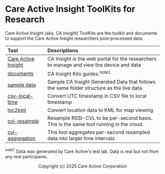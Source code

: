 # Care Active Insight ToolKits for Research

Care Active Insight (aka. CA Insight) ToolKits are the toolkit and documents to support the Care Active Insight researchers post-processed data.

| Tool                                                                                                   | Descriptions                                                                              |
| :----------------------------------------------------------------------------------------------------- | :---------------------------------------------------------------------------------------- |
| [Care Active Insight](./documents/ca-insight.md)                                                       | CA Insight is the web portal for the researchers to manage and view the device and data   |
| [documents](./documents/)                                                                              | CA Insight Kits guides.<sup>note1</sup>                                                   |
| [sample data](https://github.com/careactivedocs/care-active-insight-research/raw/main/sample_data.zip) | Sample CA Insight Generated Data that follows the same folder structure as the live data. |
| [csv-local-time](./tools/csv_local_time/)                                                              | Convert UTC timestamp in CSV file to local timestamp                                      |
| [loc2kml](./tools/loc2kml/README.md)                                                                   | Convert location data to KML for map viewing                                              |
| [cvl-resample](./tools/cvl-resampling/)                                                                | Resample RSSI-CVL to be per-second basis. This is the same tool running in the cloud.     |
| [cvl-aggregation](./tools/aggregation/)                                                                | This tool aggregates per-second resampled data into larger time intervals                 |

<sup>note1:</sup> Data was generated by Care Active's test lab. Data is real but not from any real participants.

<p align=center>Copyright (c) 2025 Care Active Corporation</p>
